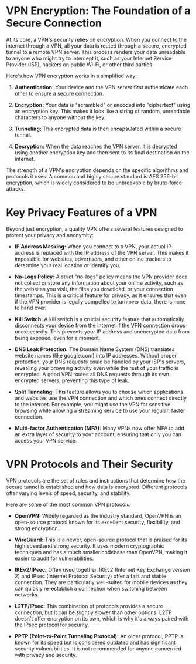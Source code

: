 # VPN Encryption: The Foundation of a Secure Connection

At its core, a VPN's security relies on encryption. When you connect to the internet through a VPN, all your data is routed through a secure, encrypted tunnel to a remote VPN server. This process renders your data unreadable to anyone who might try to intercept it, such as your Internet Service Provider (ISP), hackers on public Wi-Fi, or other third parties.

Here's how VPN encryption works in a simplified way:

1. **Authentication:** Your device and the VPN server first authenticate each other to ensure a secure connection.

2. **Encryption:** Your data is "scrambled" or encoded into "ciphertext" using an encryption key. This makes it look like a string of random, unreadable characters to anyone without the key.

3. **Tunneling:** This encrypted data is then encapsulated within a secure tunnel.

4. **Decryption:** When the data reaches the VPN server, it is decrypted using another encryption key and then sent to its final destination on the internet.

The strength of a VPN's encryption depends on the specific algorithms and protocols it uses. A common and highly secure standard is AES 256-bit encryption, which is widely considered to be unbreakable by brute-force attacks.

# Key Privacy Features of a VPN
Beyond just encryption, a quality VPN offers several features designed to protect your privacy and anonymity:

* **IP Address Masking:** When you connect to a VPN, your actual IP address is replaced with the IP address of the VPN server. This makes it impossible for websites, advertisers, and other online trackers to determine your real location or identify you.

* **No-Logs Policy:** A strict "no-logs" policy means the VPN provider does not collect or store any information about your online activity, such as the websites you visit, the files you download, or your connection timestamps. This is a critical feature for privacy, as it ensures that even if the VPN provider is legally compelled to turn over data, there is none to hand over.

* **Kill Switch:** A kill switch is a crucial security feature that automatically disconnects your device from the internet if the VPN connection drops unexpectedly. This prevents your IP address and unencrypted data from being exposed, even for a moment.

* **DNS Leak Protection:** The Domain Name System (DNS) translates website names (like google.com) into IP addresses. Without proper protection, your DNS requests could be handled by your ISP's servers, revealing your browsing activity even while the rest of your traffic is encrypted. A good VPN routes all DNS requests through its own encrypted servers, preventing this type of leak.

* **Split Tunneling:** This feature allows you to choose which applications and websites use the VPN connection and which ones connect directly to the internet. For example, you might use the VPN for sensitive browsing while allowing a streaming service to use your regular, faster connection.

* **Multi-factor Authentication (MFA):** Many VPNs now offer MFA to add an extra layer of security to your account, ensuring that only you can access your VPN service.

# VPN Protocols and Their Security

VPN protocols are the set of rules and instructions that determine how the secure tunnel is established and how data is encrypted. Different protocols offer varying levels of speed, security, and stability.

Here are some of the most common VPN protocols:

* **OpenVPN:** Widely regarded as the industry standard, OpenVPN is an open-source protocol known for its excellent security, flexibility, and strong encryption.

* **WireGuard:** This is a newer, open-source protocol that is praised for its high speed and strong security. It uses modern cryptographic techniques and has a much smaller codebase than OpenVPN, making it easier to audit for vulnerabilities.

* **IKEv2/IPsec:** Often used together, IKEv2 (Internet Key Exchange version 2) and IPsec (Internet Protocol Security) offer a fast and stable connection. They are particularly well-suited for mobile devices as they can quickly re-establish a connection when switching between networks.

* **L2TP/IPsec:** This combination of protocols provides a secure connection, but it can be slightly slower than other options. L2TP doesn't offer encryption on its own, which is why it's always paired with the IPsec protocol for security.

* **PPTP (Point-to-Point Tunneling Protocol):** An older protocol, PPTP is known for its speed but is considered outdated and has significant security vulnerabilities. It is not recommended for anyone concerned with privacy and security.
